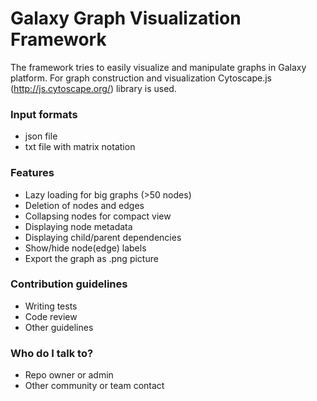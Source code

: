 # Galaxy Graph Visualization Framework #

The framework tries to easily visualize and manipulate graphs in Galaxy platform. 
For graph construction and visualization Cytoscape.js (http://js.cytoscape.org/) library is used.

### Input formats ###

* json file 
* txt file with matrix notation


### Features ###

* Lazy loading for big graphs (>50 nodes)
* Deletion of nodes and edges
* Collapsing nodes for compact view
* Displaying node metadata 
* Displaying child/parent dependencies
* Show/hide node(edge) labels
* Export the graph as .png picture

### Contribution guidelines ###

* Writing tests
* Code review
* Other guidelines

### Who do I talk to? ###

* Repo owner or admin
* Other community or team contact